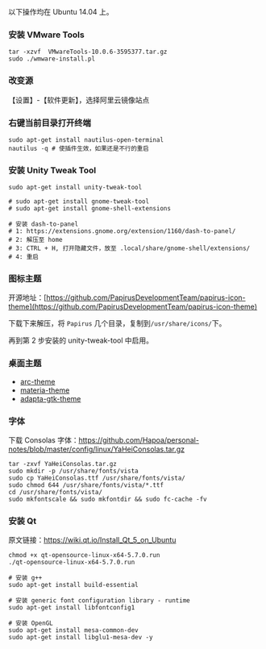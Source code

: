 以下操作均在 Ubuntu 14.04 上。

### 安装 VMware Tools

```
tar -xzvf  VMwareTools-10.0.6-3595377.tar.gz
sudo ./wmware-install.pl
```

### 改变源

【设置】-【软件更新】，选择阿里云镜像站点

### 右键当前目录打开终端

```
sudo apt-get install nautilus-open-terminal
nautilus -q # 使插件生效，如果还是不行的重启
```

### 安装 Unity Tweak Tool

```
sudo apt-get install unity-tweak-tool

# sudo apt-get install gnome-tweak-tool
# sudo apt-get install gnome-shell-extensions

# 安装 dash-to-panel
# 1: https://extensions.gnome.org/extension/1160/dash-to-panel/
# 2: 解压至 home
# 3: CTRL + H, 打开隐藏文件，放至 .local/share/gnome-shell/extensions/
# 4: 重启
```

### 图标主题

开源地址：[https://github.com/PapirusDevelopmentTeam/papirus-icon-theme](https://github.com/PapirusDevelopmentTeam/papirus-icon-theme)

下载下来解压，将 `Papirus` 几个目录，复制到`/usr/share/icons/`下。

再到第 2 步安装的 unity-tweak-tool 中启用。

### 桌面主题

 - [arc-theme](https://github.com/NicoHood/arc-theme)
 - [materia-theme](https://github.com/nana-4/materia-theme)
 - [adapta-gtk-theme](https://github.com/adapta-project/adapta-gtk-theme)

### 字体

下载 Consolas 字体：https://github.com/Hapoa/personal-notes/blob/master/config/linux/YaHeiConsolas.tar.gz

```
tar -zxvf YaHeiConsolas.tar.gz
sudo mkdir -p /usr/share/fonts/vista
sudo cp YaHeiConsolas.ttf /usr/share/fonts/vista/
sudo chmod 644 /usr/share/fonts/vista/*.ttf
cd /usr/share/fonts/vista/
sudo mkfontscale && sudo mkfontdir && sudo fc-cache -fv
```

### 安装 Qt

原文链接：https://wiki.qt.io/Install_Qt_5_on_Ubuntu

```
chmod +x qt-opensource-linux-x64-5.7.0.run
./qt-opensource-linux-x64-5.7.0.run

# 安装 g++ 
sudo apt-get install build-essential

# 安装 generic font configuration library - runtime
sudo apt-get install libfontconfig1

# 安装 OpenGL
sudo apt-get install mesa-common-dev
sudo apt-get install libglu1-mesa-dev -y
```
